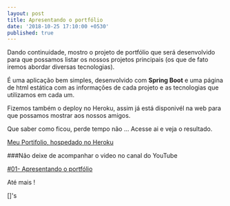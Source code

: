 ```yaml
---
layout: post
title: Apresentando o portfólio
date: '2018-10-25 17:10:00 +0530'
published: true
---
```

Dando continuidade, mostro o projeto de portfólio que será desenvolvido para que possamos listar os nossos projetos principais (os que de fato iremos abordar diversas tecnologias).

É uma aplicação bem simples, desenvolvido com **Spring Boot** e uma página de html estática com as informações de cada projeto e as tecnologias que utilizamos em cada um.

Fizemos também o deploy no Heroku, assim já está disponivél na web para que possamos mostrar aos nossos amigos.

Que saber como ficou, perde tempo não ... Acesse ai e veja o resultado. 


[Meu Portifolio, hospedado no Heroku](https://meu-portifolio.herokuapp.com/)

###Não deixe de acompanhar o video no canal do YouTube

[#01- Apresentando o portfólio](https://www.youtube.com/watch?v=DEBsUItDm30)


Até mais !

[]'s
